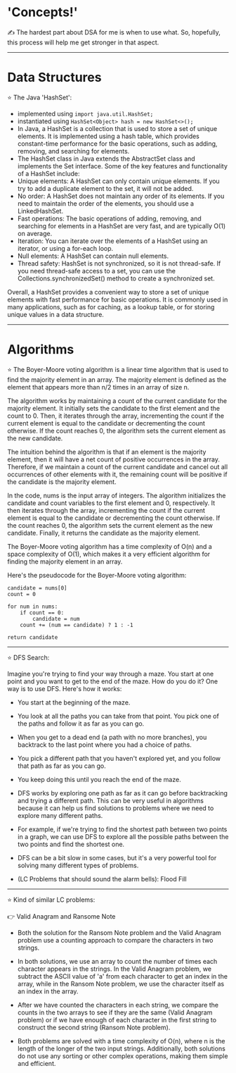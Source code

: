 # 'Concepts!'

✍️ The hardest part about DSA for me is when to use what. So, hopefully, this process will help me get stronger in that aspect.

---

# Data Structures

⭐ The Java 'HashSet':
 - implemented using `import java.util.HashSet;`
 - instantiated using `HashSet<Object> hash = new HashSet<>();`
 - In Java, a HashSet is a collection that is used to store a set of unique elements. It is implemented using a hash table, which provides constant-time performance for the basic operations, such as adding, removing, and searching for elements.
 - The HashSet class in Java extends the AbstractSet class and implements the Set interface. Some of the key features and functionality of a HashSet include:
 - Unique elements: A HashSet can only contain unique elements. If you try to add a duplicate element to the set, it will not be added.
 - No order: A HashSet does not maintain any order of its elements. If you need to maintain the order of the elements, you should use a LinkedHashSet.
 - Fast operations: The basic operations of adding, removing, and searching for elements in a HashSet are very fast, and are typically O(1) on average.
 - Iteration: You can iterate over the elements of a HashSet using an iterator, or using a for-each loop.
 - Null elements: A HashSet can contain null elements.
 - Thread safety: HashSet is not synchronized, so it is not thread-safe. If you need thread-safe access to a set, you can use the Collections.synchronizedSet() method to create a synchronized set.

Overall, a HashSet provides a convenient way to store a set of unique elements with fast performance for basic operations. It is commonly used in many applications, such as for caching, as a lookup table, or for storing unique values in a data structure.

---

# Algorithms

⭐ The Boyer-Moore voting algorithm is a linear time algorithm that is used to find the majority element in an array. The majority element is defined as the element that appears more than n/2 times in an array of size n.

The algorithm works by maintaining a count of the current candidate for the majority element. It initially sets the candidate to the first element and the count to 0. Then, it iterates through the array, incrementing the count if the current element is equal to the candidate or decrementing the count otherwise. If the count reaches 0, the algorithm sets the current element as the new candidate.

The intuition behind the algorithm is that if an element is the majority element, then it will have a net count of positive occurrences in the array. Therefore, if we maintain a count of the current candidate and cancel out all occurrences of other elements with it, the remaining count will be positive if the candidate is the majority element.

In the code, nums is the input array of integers. The algorithm initializes the candidate and count variables to the first element and 0, respectively. It then iterates through the array, incrementing the count if the current element is equal to the candidate or decrementing the count otherwise. If the count reaches 0, the algorithm sets the current element as the new candidate. Finally, it returns the candidate as the majority element.

The Boyer-Moore voting algorithm has a time complexity of O(n) and a space complexity of O(1), which makes it a very efficient algorithm for finding the majority element in an array.

Here's the pseudocode for the Boyer-Moore voting algorithm:

```
candidate = nums[0]
count = 0

for num in nums:
    if count == 0:
        candidate = num
    count += (num == candidate) ? 1 : -1

return candidate

```

---

⭐ DFS Search:

Imagine you're trying to find your way through a maze. You start at one point and you want to get to the end of the maze. How do you do it? One way is to use DFS. Here's how it works:

- You start at the beginning of the maze.

- You look at all the paths you can take from that point. You pick one of the paths and follow it as far as you can go.

- When you get to a dead end (a path with no more branches), you backtrack to the last point where you had a choice of paths.

- You pick a different path that you haven't explored yet, and you follow that path as far as you can go.

- You keep doing this until you reach the end of the maze.

- DFS works by exploring one path as far as it can go before backtracking and trying a different path. This can be very useful in algorithms because it can help us find solutions to problems where we need to explore many different paths.

- For example, if we're trying to find the shortest path between two points in a graph, we can use DFS to explore all the possible paths between the two points and find the shortest one.

- DFS can be a bit slow in some cases, but it's a very powerful tool for solving many different types of problems.

- (LC Problems that should sound the alarm bells): Flood Fill

--- 

⭐ Kind of similar LC problems:

👉 Valid Anagram and Ransome Note

- Both the solution for the Ransom Note problem and the Valid Anagram problem use a counting approach to compare the characters in two strings.

- In both solutions, we use an array to count the number of times each character appears in the strings. In the Valid Anagram problem, we subtract the ASCII value of 'a' from each character to get an index in the array, while in the Ransom Note problem, we use the character itself as an index in the array.

- After we have counted the characters in each string, we compare the counts in the two arrays to see if they are the same (Valid Anagram problem) or if we have enough of each character in the first string to construct the second string (Ransom Note problem).

- Both problems are solved with a time complexity of O(n), where n is the length of the longer of the two input strings. Additionally, both solutions do not use any sorting or other complex operations, making them simple and efficient.
